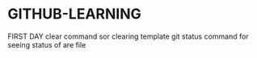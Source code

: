 # GITHUB-LEARNING
FIRST DAY
clear command sor clearing template
git status command for seeing status of are file